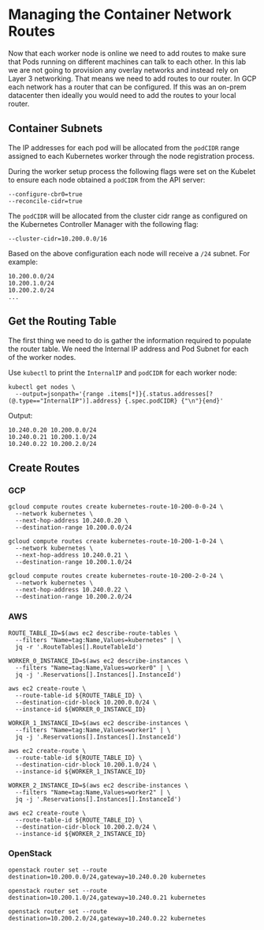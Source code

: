 # Managing the Container Network Routes

Now that each worker node is online we need to add routes to make sure that Pods running on different machines can talk to each other. In this lab we are not going to provision any overlay networks and instead rely on Layer 3 networking. That means we need to add routes to our router. In GCP each network has a router that can be configured. If this was an on-prem datacenter then ideally you would need to add the routes to your local router.

## Container Subnets

The IP addresses for each pod will be allocated from the `podCIDR` range assigned to each Kubernetes worker through the node registration process.

During the worker setup process the following flags were set on the Kubelet to ensure each node obtained a `podCIDR` from the API server:

```
--configure-cbr0=true
--reconcile-cidr=true
```

The `podCIDR` will be allocated from the cluster cidr range as configured on the Kubernetes Controller Manager with the following flag:

```
--cluster-cidr=10.200.0.0/16
```

Based on the above configuration each node will receive a `/24` subnet. For example:

```
10.200.0.0/24
10.200.1.0/24
10.200.2.0/24
...
``` 

## Get the Routing Table

The first thing we need to do is gather the information required to populate the router table. We need the Internal IP address and Pod Subnet for each of the worker nodes.

Use `kubectl` to print the `InternalIP` and `podCIDR` for each worker node:

```
kubectl get nodes \
  --output=jsonpath='{range .items[*]}{.status.addresses[?(@.type=="InternalIP")].address} {.spec.podCIDR} {"\n"}{end}'
```

Output:

```
10.240.0.20 10.200.0.0/24 
10.240.0.21 10.200.1.0/24 
10.240.0.22 10.200.2.0/24 
```

## Create Routes

### GCP

```
gcloud compute routes create kubernetes-route-10-200-0-0-24 \
  --network kubernetes \
  --next-hop-address 10.240.0.20 \
  --destination-range 10.200.0.0/24
```

```
gcloud compute routes create kubernetes-route-10-200-1-0-24 \
  --network kubernetes \
  --next-hop-address 10.240.0.21 \
  --destination-range 10.200.1.0/24
```

```
gcloud compute routes create kubernetes-route-10-200-2-0-24 \
  --network kubernetes \
  --next-hop-address 10.240.0.22 \
  --destination-range 10.200.2.0/24
```

### AWS

```
ROUTE_TABLE_ID=$(aws ec2 describe-route-tables \
  --filters "Name=tag:Name,Values=kubernetes" | \
  jq -r '.RouteTables[].RouteTableId')
```

```
WORKER_0_INSTANCE_ID=$(aws ec2 describe-instances \
  --filters "Name=tag:Name,Values=worker0" | \
  jq -j '.Reservations[].Instances[].InstanceId')
```

```
aws ec2 create-route \
  --route-table-id ${ROUTE_TABLE_ID} \
  --destination-cidr-block 10.200.0.0/24 \
  --instance-id ${WORKER_0_INSTANCE_ID}
```

```
WORKER_1_INSTANCE_ID=$(aws ec2 describe-instances \
  --filters "Name=tag:Name,Values=worker1" | \
  jq -j '.Reservations[].Instances[].InstanceId')
```

```
aws ec2 create-route \
  --route-table-id ${ROUTE_TABLE_ID} \
  --destination-cidr-block 10.200.1.0/24 \
  --instance-id ${WORKER_1_INSTANCE_ID}
```

```
WORKER_2_INSTANCE_ID=$(aws ec2 describe-instances \
  --filters "Name=tag:Name,Values=worker2" | \
  jq -j '.Reservations[].Instances[].InstanceId')
```

```
aws ec2 create-route \
  --route-table-id ${ROUTE_TABLE_ID} \
  --destination-cidr-block 10.200.2.0/24 \
  --instance-id ${WORKER_2_INSTANCE_ID}
```

### OpenStack

```
openstack router set --route destination=10.200.0.0/24,gateway=10.240.0.20 kubernetes
```

```
openstack router set --route destination=10.200.1.0/24,gateway=10.240.0.21 kubernetes
```

```
openstack router set --route destination=10.200.2.0/24,gateway=10.240.0.22 kubernetes
```

